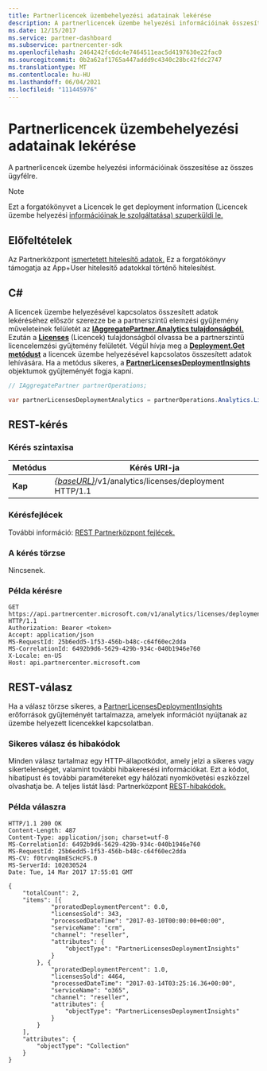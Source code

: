 ```yaml
---
title: Partnerlicencek üzembehelyezési adatainak lekérése
description: A partnerlicencek üzembe helyezési információinak összesítése az összes ügyfélre.
ms.date: 12/15/2017
ms.service: partner-dashboard
ms.subservice: partnercenter-sdk
ms.openlocfilehash: 2464242fc6dc4e7464511eac5d4197630e22fac0
ms.sourcegitcommit: 0b2a62af1765a447addd9c4340c28bc42fdc2747
ms.translationtype: MT
ms.contentlocale: hu-HU
ms.lasthandoff: 06/04/2021
ms.locfileid: "111445976"
---
```

# <a name="get-partner-licenses-deployment-information"></a>Partnerlicencek üzembehelyezési adatainak lekérése

A partnerlicencek üzembe helyezési információinak összesítése az összes ügyfélre.

> [!NOTE]
> Ezt a forgatókönyvet a Licencek le get deployment information (Licencek üzembe helyezési [információinak le szolgáltatása) szuperküldi le.](get-licenses-deployment-information.md)

## <a name="prerequisites"></a>Előfeltételek

Az Partnerközpont [ismertetett hitelesítő adatok.](partner-center-authentication.md) Ez a forgatókönyv támogatja az App+User hitelesítő adatokkal történő hitelesítést.

## <a name="c"></a>C\#

A licencek üzembe helyezésével kapcsolatos összesített adatok lekéréséhez először szerezze be a partnerszintű elemzési gyűjtemény műveleteinek felületét az [**IAggregatePartner.Analytics tulajdonságból.**](/dotnet/api/microsoft.store.partnercenter.ipartner.analytics) Ezután a [**Licenses**](/dotnet/api/microsoft.store.partnercenter.analytics.ipartneranalyticscollection.licenses) (Licencek) tulajdonságból olvassa be a partnerszintű licencelemzési gyűjtemény felületét. Végül hívja meg a [**Deployment.Get metódust**](/dotnet/api/microsoft.store.partnercenter.genericoperations.ientireentitycollectionretrievaloperations-2.get) a licencek üzembe helyezésével kapcsolatos összesített adatok lehívására. Ha a metódus sikeres, a [**PartnerLicensesDeploymentInsights**](/dotnet/api/microsoft.store.partnercenter.models.analytics.partnerlicensesdeploymentinsights) objektumok gyűjteményét fogja kapni.

``` csharp
// IAggregatePartner partnerOperations;

var partnerLicensesDeploymentAnalytics = partnerOperations.Analytics.Licenses.Deployment.Get();
```

## <a name="rest-request"></a>REST-kérés

### <a name="request-syntax"></a>Kérés szintaxisa

| Metódus  | Kérés URI-ja                                                                           |
|---------|---------------------------------------------------------------------------------------|
| **Kap** | [*{baseURL}*](partner-center-rest-urls.md)/v1/analytics/licenses/deployment HTTP/1.1 |

### <a name="request-headers"></a>Kérésfejlécek

További információ: [REST Partnerközpont fejlécek.](headers.md)

### <a name="request-body"></a>A kérés törzse

Nincsenek.

### <a name="request-example"></a>Példa kérésre

```http
GET https://api.partnercenter.microsoft.com/v1/analytics/licenses/deployment HTTP/1.1
Authorization: Bearer <token>
Accept: application/json
MS-RequestId: 25b6edd5-1f53-456b-b48c-c64f60ec2dda
MS-CorrelationId: 6492b9d6-5629-429b-934c-040b1946e760
X-Locale: en-US
Host: api.partnercenter.microsoft.com
```

## <a name="rest-response"></a>REST-válasz

Ha a válasz törzse sikeres, a [PartnerLicensesDeploymentInsights](analytics-resources.md#partnerlicensesdeploymentinsights) erőforrások gyűjteményét tartalmazza, amelyek információt nyújtanak az üzembe helyezett licencekkel kapcsolatban.

### <a name="response-success-and-error-codes"></a>Sikeres válasz és hibakódok

Minden válasz tartalmaz egy HTTP-állapotkódot, amely jelzi a sikeres vagy sikertelenséget, valamint további hibakeresési információkat. Ezt a kódot, hibatípust és további paramétereket egy hálózati nyomkövetési eszközzel olvashatja be. A teljes listát lásd: Partnerközpont [REST-hibakódok.](error-codes.md)

### <a name="response-example"></a>Példa válaszra

```http
HTTP/1.1 200 OK
Content-Length: 487
Content-Type: application/json; charset=utf-8
MS-CorrelationId: 6492b9d6-5629-429b-934c-040b1946e760
MS-RequestId: 25b6edd5-1f53-456b-b48c-c64f60ec2dda
MS-CV: f0trvmq8mEScHcFS.0
MS-ServerId: 102030524
Date: Tue, 14 Mar 2017 17:55:01 GMT

{
    "totalCount": 2,
    "items": [{
            "proratedDeploymentPercent": 0.0,
            "licensesSold": 343,
            "processedDateTime": "2017-03-10T00:00:00+00:00",
            "serviceName": "crm",
            "channel": "reseller",
            "attributes": {
                "objectType": "PartnerLicensesDeploymentInsights"
            }
        }, {
            "proratedDeploymentPercent": 1.0,
            "licensesSold": 4464,
            "processedDateTime": "2017-03-14T03:25:16.36+00:00",
            "serviceName": "o365",
            "channel": "reseller",
            "attributes": {
                "objectType": "PartnerLicensesDeploymentInsights"
            }
        }
    ],
    "attributes": {
        "objectType": "Collection"
    }
}
```
